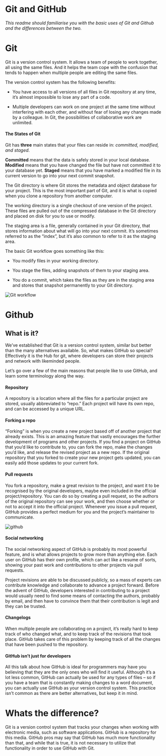 # Git and GitHub
*This readme should familiarise you with the basic uses of Git and Github and the differences between the two.*

# Git

Git is a version control system. It allows a team of people to work together, all using the same files. And it helps the team cope with the confusion that tends to happen when multiple people are editing the same files.

The version control system has the following benefits:

*	You have access to all versions of all files in Git repository at any time, it’s almost impossible to lose any part of a code.

*	Multiple developers can work on one project at the same time without interfering with each other, and without fear of losing any changes made by a colleague. In Git, the possibilities of collaborative work are unlimited.

#### The States of Git

Git has **three** main states that your files can reside in: *committed, modified, and staged*.

**Committed** means that the data is safely stored in your local database. **Modified** means that you have changed the file but have not committed it to your database yet. **Staged** means that you have marked a modified file in its current version to go into your next commit snapshot.

The Git directory is where Git stores the metadata and object database for your project. This is the most important part of Git, and it is what is copied when you clone a repository from another computer.

The working directory is a single checkout of one version of the project. These files are pulled out of the compressed database in the Git directory and placed on disk for you to use or modify.

The staging area is a file, generally contained in your Git directory, that stores information about what will go into your next commit. It’s sometimes referred to as the “index”, but it’s also common to refer to it as the staging area.

The basic Git workflow goes something like this:

* You modify files in your working directory.

* You stage the files, adding snapshots of them to your staging area.

* You do a commit, which takes the files as they are in the staging area and stores that snapshot permanently to your Git directory.

![Git workflow](http://i.stack.imgur.com/eXlL8.png)

# Github

## What is it?

We’ve established that Git is a version control system, similar but better than the many alternatives available. So, what makes GitHub so special? Effectively it is the Hub for git, where developers can store their projects and network with likeminded people.

Let’s go over a few of the main reasons that people like to use GitHub, and learn some terminology along the way.

#### Repository

A repository is a location where all the files for a particular project are stored, usually abbreviated to “repo.” Each project will have its own repo, and can be accessed by a unique URL.



#### Forking a repo

“Forking” is when you create a new project based off of another project that already exists. This is an amazing feature that vastly encourages the further development of programs and other projects. If you find a project on GitHub that you’d like to contribute to, you can fork the repo, make the changes you’d like, and release the revised project as a new repo. If the original repository that you forked to create your new project gets updated, you can easily add those updates to your current fork.

#### Pull requests

You fork a repository, make a great revision to the project, and want it to be recognised by the original developers, maybe even included in the official project/repository. You can do so by creating a pull request, so the authors of the original repository can see your work, and then choose whether or not to accept it into the official project. Whenever you issue a pull request, GitHub provides a perfect medium for you and the project’s maintainer to communicate.

![github](https://github-images.s3.amazonaws.com/enterprise/11.10.340/user/assets/images/help/pull_requests/pull-request-review-page.png)

#### Social networking

The social networking aspect of GitHub is probably its most powerful feature, and is what allows projects to grow more than anything else. Each user on GitHub has their own profile, which can act like a resume of sorts, showing your past work and contributions to other projects via pull requests.

Project revisions are able to be discussed publicly, so a mass of experts can contribute knowledge and collaborate to advance a project forward. Before the advent of GitHub, developers interested in contributing to a project would usually need to find some means of contacting the authors, probably by email, and then have to convince them that their contribution is legit and they can be trusted.

#### Changelogs

When multiple people are collaborating on a project, it’s really hard to keep track of who changed what, and to keep track of the revisions that took place. GitHub takes care of this problem by keeping track of all the changes that have been pushed to the repository.

#### GitHub isn’t just for developers
All this talk about how GitHub is ideal for programmers may have you believing that they are the only ones who will find it useful. Although it’s a lot less common, GitHub can actually be used for any types of files – so if you have a team that is constantly making changes to a word document, you can actually use GitHub as your version control system.  This practice isn’t common as there are better alternatives, but keep it in mind.

# Whats the difference?

Git is a version control system that tracks your changes when working with electronic media, such as software applications. GitHub is a repository for this media. GitHub pros may say that GitHub has much more functionality than that, and while that is true, it is not necessary to utilize that functionality in order to use GitHub with Git.
